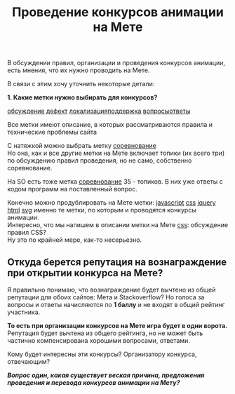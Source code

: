 ﻿---
title: "Проведение конкурсов анимации на Мете"
se.owner.user_id: 28748
se.owner.display_name: "Alexandr_TT"
se.owner.link: "https://ru.meta.stackoverflow.com/users/28748/alexandr-tt"
se.link: "https://ru.meta.stackoverflow.com/questions/11159/%d0%9f%d1%80%d0%be%d0%b2%d0%b5%d0%b4%d0%b5%d0%bd%d0%b8%d0%b5-%d0%ba%d0%be%d0%bd%d0%ba%d1%83%d1%80%d1%81%d0%be%d0%b2-%d0%b0%d0%bd%d0%b8%d0%bc%d0%b0%d1%86%d0%b8%d0%b8-%d0%bd%d0%b0-%d0%9c%d0%b5%d1%82%d0%b5"
se.question_id: 11159
se.post_type: question
---
<p>В обсуждении  правил, организации и проведения конкурсов анимации, есть мнения, что их нужно проводить на Мете.</p>
<p>В связи с этим хочу уточнить некоторые детали:</p>
<p><strong>1. Какие метки нужно выбирать для конкурсов?</strong></p>
<p><a href="https://ru.stackoverflow.com/questions/tagged/%d0%be%d0%b1%d1%81%d1%83%d0%b6%d0%b4%d0%b5%d0%bd%d0%b8%d0%b5" class="post-tag" title="показать вопросы с меткой [обсуждение]" rel="tag">обсуждение</a> <a href="https://ru.stackoverflow.com/questions/tagged/%d0%b4%d0%b5%d1%84%d0%b5%d0%ba%d1%82" class="post-tag" title="показать вопросы с меткой [дефект]" rel="tag">дефект</a> <a href="https://ru.stackoverflow.com/questions/tagged/%d0%bb%d0%be%d0%ba%d0%b0%d0%bb%d0%b8%d0%b7%d0%b0%d1%86%d0%b8%d1%8f" class="post-tag" title="показать вопросы с меткой [локализация]" rel="tag">локализация</a><a href="https://ru.stackoverflow.com/questions/tagged/%d0%bf%d0%be%d0%b4%d0%b4%d0%b5%d1%80%d0%b6%d0%ba%d0%b0" class="post-tag" title="показать вопросы с меткой [поддержка]" rel="tag">поддержка</a> <a href="https://ru.stackoverflow.com/questions/tagged/%d0%b2%d0%be%d0%bf%d1%80%d0%be%d1%81%d1%8b" class="post-tag" title="показать вопросы с меткой [вопросы]" rel="tag">вопросы</a><a href="https://ru.stackoverflow.com/questions/tagged/%d0%be%d1%82%d0%b2%d0%b5%d1%82%d1%8b" class="post-tag" title="показать вопросы с меткой [ответы]" rel="tag">ответы</a></p>
<p>Все метки имеют описание, в которых рассматриваются правила и технические проблемы сайта</p>
<p>С натяжкой можно выбрать метку  <a href="https://ru.stackoverflow.com/questions/tagged/%d1%81%d0%be%d1%80%d0%b5%d0%b2%d0%bd%d0%be%d0%b2%d0%b0%d0%bd%d0%b8%d0%b5" class="post-tag" title="показать вопросы с меткой [соревнование]" rel="tag">соревнование</a><br />
Но она, как и все другие метки на Мете включает топики (их всего три) по обсуждению правил проведения, но не само, собственно соревнование.</p>
<p>На SO есть тоже метка <a href="https://ru.stackoverflow.com/questions/tagged/%d1%81%d0%be%d1%80%d0%b5%d0%b2%d0%bd%d0%be%d0%b2%d0%b0%d0%bd%d0%b8%d0%b5" class="post-tag" title="показать вопросы с меткой [соревнование]" rel="tag">соревнование</a> 35 - топиков. В них уже ответы с кодом программ на поставленный вопрос.</p>
<p>Конечно можно продублировать на Мете метки: <a href="https://ru.stackoverflow.com/questions/tagged/javascript" class="post-tag" title="показать вопросы с меткой [javascript]" rel="tag">javascript</a> <a href="https://ru.stackoverflow.com/questions/tagged/css" class="post-tag" title="показать вопросы с меткой [css]" rel="tag">css</a> <a href="https://ru.stackoverflow.com/questions/tagged/jquery" class="post-tag" title="показать вопросы с меткой [jquery]" rel="tag">jquery</a> <a href="https://ru.stackoverflow.com/questions/tagged/html" class="post-tag" title="показать вопросы с меткой [html]" rel="tag">html</a> <a href="https://ru.stackoverflow.com/questions/tagged/svg" class="post-tag" title="показать вопросы с меткой [svg]" rel="tag">svg</a> именно те метки, по которым  и проводятся конкурсы  анимации.<br />
Интересно, что мы напишем в описании метки на Мете <a href="https://ru.stackoverflow.com/questions/tagged/css" class="post-tag" title="показать вопросы с меткой [css]" rel="tag">css</a>: обсуждение правил CSS?<br />
Ну это по крайней мере, как-то несерьезно.</p>
<h2>Откуда берется репутация на вознаграждение при открытии конкурса на Мете?</h2>
<p>Я правильно понимаю, что вознаграждение будет вычтено из общей репутации для обоих сайтов: Мета и Stackoverflow?
Но голоса за вопросы и ответы начисляются по <strong>1 баллу</strong> и не входят в общий рейтинг участника.</p>
<p><strong>То есть при организации конкурсов на Мете игра будет в одни ворота.</strong><br />
Репутация будет вычтена из общего рейтинга, но не может быть частично компенсирована хорошими вопросами, ответами.</p>
<p>Кому будет интересны эти конкурсы? Организатору конкурса, отвечающим?</p>
<p><em><strong>Вопрос один, какая существует веская причина, предложения проведения и перевода конкурсов анимации на Мету?</strong></em></p>
